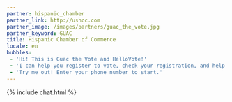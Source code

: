 ```yaml
---
partner: hispanic_chamber
partner_link: http://ushcc.com
partner_image: /images/partners/guac_the_vote.jpg
partner_keyword: GUAC
title: Hispanic Chamber of Commerce
locale: en
bubbles:
 - 'Hi! This is Guac the Vote and HelloVote!'
 - 'I can help you register to vote, check your registration, and help your friends register'
 - 'Try me out! Enter your phone number to start.'
---
```

{% include chat.html %}



